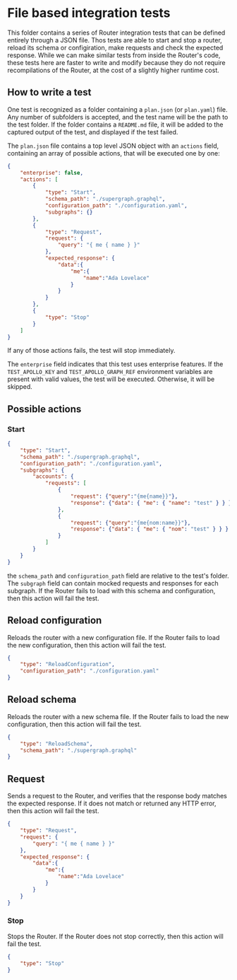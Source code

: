 # File based integration tests

This folder contains a series of Router integration tests that can be defined entirely through a JSON file. Thos tests are able to start and stop a router, reload its schema or configiration, make requests and check the expected response. While we can make similar tests from inside the Router's code, these tests here are faster to write and modify because they do not require recompilations of the Router, at the cost of a slightly higher runtime cost.

## How to write a test

One test is recognized as a folder containing a `plan.json` (or `plan.yaml`) file. Any number of subfolders is accepted, and the test name will be the path to the test folder. If the folder contains a `README.md` file, it will be added to the captured output of the test, and displayed if the test failed.

The `plan.json` file contains a top level JSON object with an `actions` field, containing an array of possible actions, that will be executed one by one:

```json
{
    "enterprise": false,
    "actions": [
        {
            "type": "Start",
            "schema_path": "./supergraph.graphql",
            "configuration_path": "./configuration.yaml",
            "subgraphs": {}
        },
        {
            "type": "Request",
            "request": {
                "query": "{ me { name } }"
            },
            "expected_response": {
                "data":{
                    "me":{
                        "name":"Ada Lovelace"
                    }
                }
            }
        },
        {
            "type": "Stop"
        }
    ]
}
```

If any of those actions fails, the test will stop immediately.

The `enterprise` field indicates that this test uses enterprise features. If the `TEST_APOLLO_KEY` and `TEST_APOLLO_GRAPH_REF` environment variables are present with valid values, the test will be executed. Otherwise, it will be skipped.

## Possible actions

### Start

```json
{
    "type": "Start",
    "schema_path": "./supergraph.graphql",
    "configuration_path": "./configuration.yaml",
    "subgraphs": {
        "accounts": {
            "requests": [
                {
                    "request": {"query":"{me{name}}"},
                    "response": {"data": { "me": { "name": "test" } } }
                },
                {
                    "request": {"query":"{me{nom:name}}"},
                    "response": {"data": { "me": { "nom": "test" } } }
                }
            ]
        }
    }
}
```

the `schema_path` and `configuration_path` field are relative to the test's folder. The `subgraph` field can contain mocked requests and responses for each subgraph. If the Router fails to load with this schema and configuration, then this action will fail the test.

## Reload configuration

Reloads the router with a new configuration file. If the Router fails to load the new configuration, then this action will fail the test.

```json
{
    "type": "ReloadConfiguration",
    "configuration_path": "./configuration.yaml"
}
```

## Reload schema

Reloads the router with a new schema file. If the Router fails to load the new configuration, then this action will fail the test.

```json
{
    "type": "ReloadSchema",
    "schema_path": "./supergraph.graphql"
}
```

## Request

Sends a request to the Router, and verifies that the response body matches the expected response. If it does not match or returned any HTTP error, then this action will fail the test.
```json
{
    "type": "Request",
    "request": {
        "query": "{ me { name } }"
    },
    "expected_response": {
        "data":{
            "me":{
                "name":"Ada Lovelace"
            }
        }
    }
}
```

### Stop

Stops the Router. If the Router does not stop correctly, then this action will fail the test.

```json
{
    "type": "Stop"
}
```